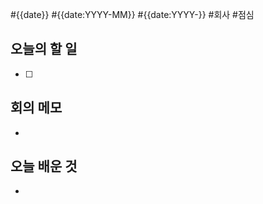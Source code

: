 #{{date}} #{{date:YYYY-MM}} #{{date:YYYY-}}
#회사 #점심 


## 오늘의 할 일
- [ ] 

## 회의 메모
- 

## 오늘 배운 것
- 